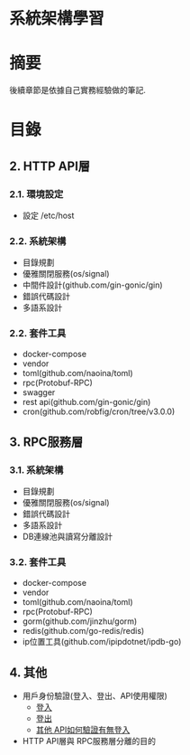 # 系統架構學習

# 摘要

後續章節是依據自己實務經驗做的筆記. 

# 目錄

## 2. HTTP API層

### 2.1. 環境設定
- 設定 /etc/host

### 2.2. 系統架構
- 目錄規劃
- 優雅關閉服務(os/signal)
- 中間件設計(github.com/gin-gonic/gin)
- 錯誤代碼設計
- 多語系設計

### 2.2. 套件工具
- docker-compose
- vendor
- toml(github.com/naoina/toml)
- rpc(Protobuf-RPC)
- swagger
- rest api(github.com/gin-gonic/gin)
- cron(github.com/robfig/cron/tree/v3.0.0)

## 3. RPC服務層  

### 3.1. 系統架構
- 目錄規劃
- 優雅關閉服務(os/signal)
- 錯誤代碼設計
- 多語系設計
- DB連線池與讀寫分離設計

### 3.2. 套件工具
- docker-compose
- vendor
- toml(github.com/naoina/toml)
- rpc(Protobuf-RPC)
- gorm(github.com/jinzhu/gorm)
- redis(github.com/go-redis/redis)
- ip位置工具(github.com/ipipdotnet/ipdb-go)

## 4. 其他

- 用戶身份驗證(登入、登出、API使用權限)
    - [登入](https://github.com/lya79/systemdesign/blob/master/%E5%85%B6%E4%BB%96-%E7%94%A8%E6%88%B6%E8%BA%AB%E4%BB%BD%E9%A9%97%E8%AD%89-%E7%99%BB%E5%85%A5.md)
    - [登出](https://github.com/lya79/systemdesign/blob/master/%E5%85%B6%E4%BB%96-%E7%94%A8%E6%88%B6%E8%BA%AB%E4%BB%BD%E9%A9%97%E8%AD%89-%E7%99%BB%E5%87%BA.md)
    - [其他 API如何驗證有無登入](https://github.com/lya79/systemdesign/blob/master/%E5%85%B6%E4%BB%96-%E7%94%A8%E6%88%B6%E8%BA%AB%E4%BB%BD%E9%A9%97%E8%AD%89-%E5%85%B6%E4%BB%96API%E5%A6%82%E4%BD%95%E9%A9%97%E8%AD%89%E6%9C%89%E7%84%A1%E7%99%BB%E5%85%A5.md)
- HTTP API層與 RPC服務層分離的目的